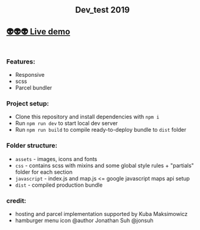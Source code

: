 <h2 align="center">Dev_test 2019<h2>

[**👽👽👽 Live demo**](https://andriussvilys-dev-test.ranyboskie.pl/) <br><br>

### Features:
- Responsive
- scss
- Parcel bundler

### Project setup:
- Clone this repository and install dependencies with `npm i` <br>
- Run `npm run dev` to start local dev server <br>
- Run `npm run build` to compile ready-to-deploy bundle to `dist` folder <br>

### Folder structure:
- `assets` - images, icons and fonts <br>
- `css` - contains scss with mixins and some global style rules + "partials" folder for each section <br>
- `javascript` - index.js and map.js <= google javascript maps api setup <br>
- `dist` - compiled production bundle <br>

### credit:
- hosting and parcel implementation supported by Kuba Maksimowicz
- hamburger menu icon @author Jonathan Suh @jonsuh
